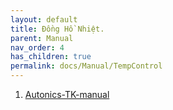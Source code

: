 ```yaml
---
layout: default
title: Đồng Hồ Nhiệt.
parent: Manual
nav_order: 4
has_children: true
permalink: docs/Manual/TempControl
---
```


1. [Autonics-TK-manual](/manual/TempControl/Autonics-TK-manual.pdf)

